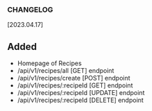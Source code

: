 ### CHANGELOG

[2023.04.17]

## Added

- Homepage of Recipes
- /api/v1/recipes/all [GET] endpoint
- /api/v1/recipes/create [POST] endpoint
- /api/v1/recipes/:recipeId [GET] endpoint
- /api/v1/recipes/:recipeId [UPDATE] endpoint
- /api/v1/recipes/:recipeId [DELETE] endpoint
